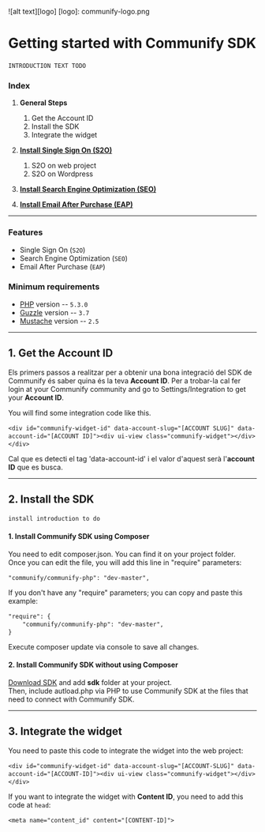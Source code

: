 ![alt text][logo]
[logo]: communify-logo.png
# Getting started with Communify SDK 

`INTRODUCTION TEXT TODO`

### Index

1. **General Steps**
    1. Get the Account ID
    2. Install the SDK
    3. Integrate the widget

2. **[Install Single Sign On (S2O)](/s2o/)**
    1. S2O on web project
    2. S2O on Wordpress
3. **[Install Search Engine Optimization (SEO)](/seo/)**
4. **[Install Email After Purchase (EAP)](/eap/)**

---

### Features

* Single Sign On (`S2O`)
* Search Engine Optimization (`SEO`)
* Email After Purchase (`EAP`)

### Minimum requirements

* [PHP](http://www.php.net) version -- `5.3.0` 
* [Guzzle](https://github.com/guzzle/guzzle) version -- `3.7`
* [Mustache](https://mustache.github.io/) version -- `2.5`

---

## 1. Get the Account ID


Els primers passos a realitzar per a obtenir una bona integració del SDK de Communify és saber quina és la teva **Account ID**.
Per a trobar-la cal fer login at your Communify community and go to Settings/Integration to get your **Account ID**.
  
You will find some integration code like this.

    <div id="communify-widget-id" data-account-slug="[ACCOUNT SLUG]" data-account-id="[ACCOUNT ID]"><div ui-view class="communify-widget"></div></div>
    
Cal que es detecti el tag 'data-account-id' i el valor d'aquest serà l'**account ID** que es busca.

---

## 2. Install the SDK

`install introduction to do`

#### 1. Install Communify SDK using Composer

You need to edit composer.json. You can find it on your project folder.   
Once you can edit the file, you will add this line in "require" parameters:
    
    "communify/communify-php": "dev-master",

If you don't have any "require" parameters; you can copy and paste this example:
    
    "require": {
        "communify/communify-php": "dev-master",
    }


Execute composer update via console to save all changes.

#### 2. Install Communify SDK without using Composer

[Download SDK](https://s3-us-west-2.amazonaws.com/communify-ops/releases/master/communify_sdk.zip) and add **sdk** folder at your project.   
Then, include autload.php via PHP to use Communify SDK at the files that need to connect with Communify SDK.

---

## 3. Integrate the widget

You need to paste this code to integrate the widget into the web project:

    <div id="communify-widget-id" data-account-slug="[ACCOUNT-SLUG]" data-account-id="[ACCOUNT-ID]"><div ui-view class="communify-widget"></div></div>
    
If you want to integrate the widget with **Content ID**, you need to add this code at `head`: 
    
    <meta name="content_id" content="[CONTENT-ID]">

